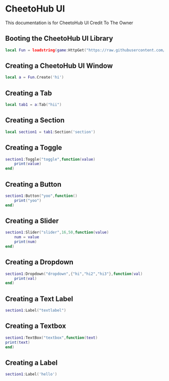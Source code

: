 # CheetoHub UI
This documentation is for CheetoHub UI Credit To The Owner

## Booting the CheetoHub UI Library
```lua
local Fun = loadstring(game:HttpGet("https://raw.githubusercontent.com/insanedude59/CheetoHub/main/newlib"))()
```




## Creating a CheetoHub UI Window
```lua
local a = Fun.Create('hi')
```

## Creating a Tab
```lua
local tab1 = a:Tab("hii")
```

## Creating a Section
```lua
local section1 = tab1:Section('section')
```

## Creating a Toggle
```lua
section1:Toggle("toggle",function(value)
    print(value)
end)
```

## Creating a Button
```lua
section1:Button("yoo",function()
    print("yoo")
end)
```

## Creating a Slider
```lua
section1:Slider("slider",16,50,function(value)
    num = value
    print(num)
end)
```

## Creating a Dropdown
```lua
section1:Dropdown("dropdown",{"hi","hi2","hi3"},function(val)
    print(val)
end)
```

## Creating a Text Label
```lua
section1:Label("textlabel")
```

## Creating a Textbox
```lua
section1:TextBox("textbox",function(text)
print(text)
end)
```

## Creating a Label
```lua
section1:Label('hello')
```
